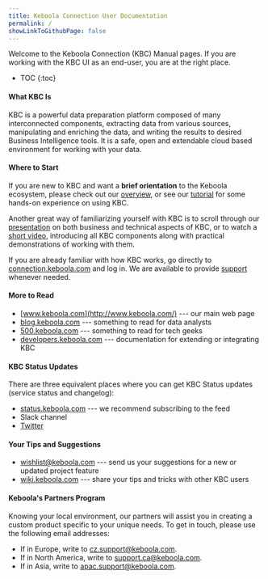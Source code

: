 ```yaml
---
title: Keboola Connection User Documentation
permalink: /
showLinkToGithubPage: false
---
```


Welcome to the Keboola Connection (KBC) Manual pages.
If you are working with the KBC UI as an end-user, you are at the right place.

* TOC
{:toc}

#### What KBC Is

KBC is a powerful data preparation platform composed of many interconnected components, 
extracting data from various sources, 
manipulating and enriching the data, and writing the results to desired Business Intelligence tools. 
It is a safe, open and extendable cloud based environment for working with your data.

#### Where to Start

If you are new to KBC and want a **brief orientation** to the Keboola ecosystem, please check out our [overview](/overview/), 
or see our [tutorial](/tutorial/) for some hands-on experience on using KBC. 

Another great way of familiarizing yourself with KBC is to scroll through 
our [presentation](kbc-intro.pdf) on both business and technical aspects of KBC, 
or to watch a [short video](https://www.youtube.com/watch?v=g-VBfkV4xfc&t=62s), introducing 
all KBC components along with practical demonstrations of working with them.

If you are already familiar with how KBC works, go directly to [connection.keboola.com](https://connection.keboola.com) 
and log in. We are available to provide [support](/management/support/) whenever needed.

#### More to Read

- [www.keboola.com](http://www.keboola.com/) --- our main web page
- [blog.keboola.com](http://blog.keboola.com/) --- something to read for data analysts
- [500.keboola.com](https://500.keboola.com/) --- something to read for tech geeks
- [developers.keboola.com](https://developers.keboola.com) --- documentation for extending or integrating KBC

#### KBC Status Updates

There are three equivalent places where you can get KBC Status updates (service status and changelog):

- [status.keboola.com](http://status.keboola.com/) --- we recommend subscribing to the feed
- Slack channel
- [Twitter](https://twitter.com/keboola_support)

#### Your Tips and Suggestions

- [wishlist@keboola.com](mailto:wishlist@keboola.com) --- send us your suggestions for a new or updated project feature
- [wiki.keboola.com](http://wiki.keboola.com/) --- share your tips and tricks with other KBC users 

#### Keboola's Partners Program

Knowing your local environment, our partners will assist you in creating a custom product 
specific to your unique needs. To get in touch, please use the following email addresses:

- If in Europe, write to [cz.support@keboola.com](mailto:cz.support@keboola.com).
- If in North America, write to [support.ca@keboola.com](mailto:support.ca@keboola.com).
- If in Asia, write to [apac.support@keboola.com](mailto:apac.support@keboola.com).




